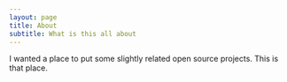 ```yaml
---
layout: page
title: About
subtitle: What is this all about
---
```


I wanted a place to put some slightly related open source projects.
This is that place.

